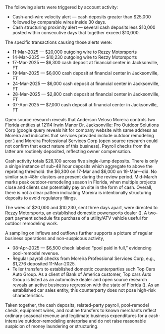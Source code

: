 The following alerts were triggered by account activity:
- Cash-and-wire velocity alert — cash deposits greater than $25,000 followed by comparable wires inside 30 days.
- Cash structuring proximity alert — several cash deposits less $10,000 posted within consecutive days that together exceed $10,000.

The specific transactions causing those alerts were:
- 11-Mar-2025 — $20,000 outgoing wire to Rezzy Motorsports
- 14-Mar-2025 — $10,230 outgoing wire to Rezzy Motorsports
- 17-Mar-2025 — $6,300 cash deposit at financial center in Jacksonville, FT
- 19-Mar-2025 — $6,000 cash deposit at financial center in Jacksonville, FT
- 24-Mar-2025 — $6,000 cash deposit at financial center in Jacksonville, FT
- 28-Mar-2025 — $2,800 cash deposit at financial center in Jacksonville, FT
- 07-Apr-2025 — $7,000 cash deposit at financial center in Jacksonville, FT


Open source research reveals that Anderson Veloso Moreira controls two Florida entities at 12114 Irwin Manor Dr, Jacksonville: Pro Outdoor Solutions Corp (google query reveals hit for company website with same address as Moreira and indicates that services provided include outdoor remodeling per ) and Moreira Professional Services Corp (open source research could not confirm that exact nature of this business). Payroll checks from the latter are routinely deposited, reflecting owner compensation.


Cash activity totals $28,100 across five single-lump deposits. There is only a sinlge instance of sub-48 hour deposits which aggregate to above the reproting threshold: the $6,300 on 17-Mar and $6,000 on 19-Mar—did. No similar sub-48hr clusters are present during the review period. Mid-March marks peak outdoor-remodeling season in Florida, when multiple projects close and clients can potentially pay on site in the form of cash. Overall, there is not a clear pattern indicating Moreira is intentionally structuring deposits to avoid regulatory filings. 

The wires of $20,000 and $10,230, sent three days apart, were directed to Rezzy Motorsports, an established domestic powersports dealer (). A two-part payment schedule fits purchase of a utility/ATV vehicle useful for outdoor remodeling work.

A sampling on inflows and outflows further supports a picture of regular business operations and non-suspicous activity,
- 08-Apr-2025 — $6,500 check labeled “pool paid in full,” evidencing pool-remodel revenue.
- Regular payroll checks from Moreira Professional Services Corp, e.g., $1,276 deposited 11-Mar-2025.
- Teller transfers to established domestic counterparties such Top Cars Auto Group. As a client of Bank of America customer, Top cars Auto Group is listed as an automotive dealer and open source research reveals an active businesss regression with the state of Florida (). As an established car sales entity, this counterparty does not pose high-risk characteristics.


Taken together, the cash deposits, related-party payroll, pool-remodel check, equipment wires, and routine transfers to known merchants reflect ordinary seasonal revenue and legitimate business expenditures for a cash-intensive outdoor-remodeling enterprise and do not raise reasonable suspicion of money laundering or structuring.
